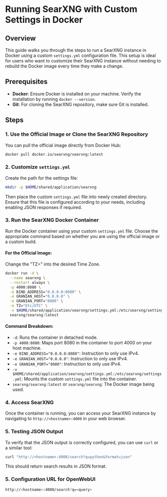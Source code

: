 # Running SearXNG with Custom Settings in Docker

## Overview

This guide walks you through the steps to run a SearXNG instance in Docker using a custom `settings.yml` configuration file. This setup is ideal for users who want to customize their SearXNG instance without needing to rebuild the Docker image every time they make a change.

## Prerequisites

- **Docker**: Ensure Docker is installed on your machine. Verify the installation by running `docker --version`.
- **Git**: For cloning the SearXNG repository, make sure Git is installed.

## Steps

### 1. Use the Official Image or Clone the SearXNG Repository

You can pull the official image directly from Docker Hub:

```bash
docker pull docker.io/searxng/searxng:latest
```

### 2. Customize `settings.yml`

Create the path for the settings file:

```bash
mkdir -p $HOME/shared/application/searxng
```

Then place the custom `settings.yml` file into newly created directory. Ensure that this file is configured according to your needs, including enabling JSON responses if required.

### 3. Run the SearXNG Docker Container

Run the Docker container using your custom `settings.yml` file. Choose the appropriate command based on whether you are using the official image or a custom build.

#### For the Official Image:

Change the "TZ=" into the desired Time Zone.

```bash
docker run -d \
  --name searxng \
  --restart always \
  -p 4000:8080 \
  -e BIND_ADDRESS="0.0.0.0:8080" \
  -e GRANIAN_HOST="0.0.0.0" \
  -e GRANIAN_PORT="8080" \
  -e TZ="Etc/UTC" \
  -v $HOME/shared/application/searxng/settings.yml:/etc/searxng/settings.yml \
  searxng/searxng:latest
```

#### Command Breakdown:
- `-d`: Runs the container in detached mode.
- `-p 4000:8080`: Maps port 8080 in the container to port 4000 on your host machine.
- `-e BIND_ADDRESS="0.0.0.0:8080"`: Instruction to only use IPv4.
- `-e GRANIAN_HOST="0.0.0.0"`: Instruction to only use IPv4.
- `-e GRANIAN_PORT="8080"`: Instruction to only use IPv4.
- `-v $HOME/shared/application/searxng/settings.yml:/etc/searxng/settings.yml`: Mounts the custom `settings.yml` file into the container.
- `searxng/searxng:latest` or `searxng/searxng`: The Docker image being used.

### 4. Access SearXNG

Once the container is running, you can access your SearXNG instance by navigating to `http://<hostname>:4000` in your web browser.

### 5. Testing JSON Output

To verify that the JSON output is correctly configured, you can use `curl` or a similar tool:

```bash
curl "http://<hostname>:4000/search?q=python&format=json"
```

This should return search results in JSON format.

### 5. Configuration URL for OpenWebUI

```bash
http://<hostname>:4000/search?q=<query>
```
